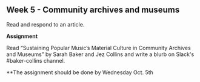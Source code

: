 ## Week 5 - Community archives and museums

Read and respond to an article.

**Assignment**

Read “Sustaining Popular Music’s Material Culture in Community Archives and Museums” by Sarah Baker and Jez Collins and write a blurb on Slack's #baker-collins channel.

**The assignment should be done by Wednesday Oct. 5th
